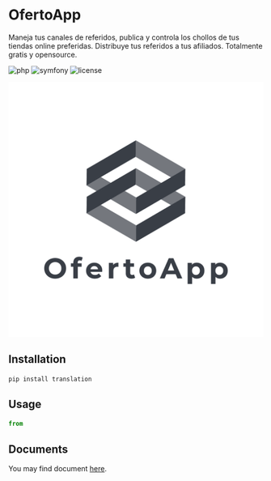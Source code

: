 # OfertoApp

Maneja tus canales de referidos, publica y controla los chollos de tus tiendas online preferidas. Distribuye tus referidos a tus afiliados. Totalmente gratis y opensource.

![php](https://img.shields.io/badge/php-7.0%2B-green)
![symfony](https://img.shields.io/badge/Symfony-4.0-green)
![license](https://img.shields.io/badge/license-MIT-green)

![Alt text](../public/logo_transparent.png?raw=true "OfertoApp")

## Installation

```bash
pip install translation
```

## Usage

```python
from 


```

## Documents

You may find document [here](https://ofertoapp.readthedocs.io/en/latest/).
